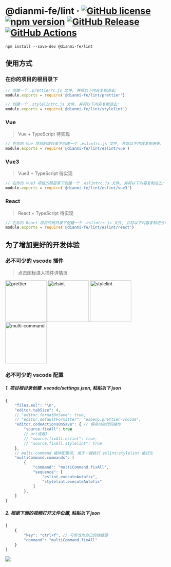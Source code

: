 # @dianmi-fe/lint &middot; [![GitHub license](https://img.shields.io/npm/l/@dianmi-fe/lint)](https://github.com/dianmi-fe/lint/blob/main/LICENSE) [![npm version](https://img.shields.io/npm/v/@dianmi-fe/lint)](https://www.npmjs.com/package/@dianmi-fe/lint) [![GitHub Release](https://img.shields.io/github/v/release/dianmi-fe/lint)](https://github.com/dianmi-fe/lint/releases) [![GitHub Actions](https://img.shields.io/github/workflow/status/dianmi-fe/lint/Create%20Release?label=Create%20Release)](https://github.com/dianmi-fe/lint/actions/workflows/release-tag.yml)


```
npm install --save-dev @dianmi-fe/lint
```


## 使用方式

### 在你的项目的根目录下
```javascript
// 创建一个 .prettierrc.js 文件, 并将以下内容复制进去:
module.exports = require('@dianmi-fe/lint/prettier')

// 创建一个 .stylelintrc.js 文件, 并将以下内容复制进去:
module.exports = require('@dianmi-fe/lint/stylelint')
```

### Vue
> Vue + TypeScript 待实现

```javascript
// 在你的 Vue 项目的根目录下创建一个 .eslintrc.js 文件, 并将以下内容复制进去:
module.exports = require('@dianmi-fe/lint/eslint/vue')
```

### Vue3
> Vue3 + TypeScript 待实现

```javascript
// 在你的 Vue3 项目的根目录下创建一个 .eslintrc.js 文件, 并将以下内容复制进去:
module.exports = require('@dianmi-fe/lint/eslint/vue3')
```

### React
> React + TypeScript 待实现

```javascript
// 在你的 React 项目的根目录下创建一个 .eslintrc.js 文件, 并将以下内容复制进去:
module.exports = require('@dianmi-fe/lint/eslint/react')
```


## 为了增加更好的开发体验

### 必不可少的 vscode 插件
> 点击图标进入插件详情页

<p>
    <a href="https://marketplace.visualstudio.com/items?itemName=esbenp.prettier-vscode">
        <img src="https://esbenp.gallerycdn.vsassets.io/extensions/esbenp/prettier-vscode/5.9.2/1613061160143/Microsoft.VisualStudio.Services.Icons.Default" alt="prettier" width="128">
    <a>
    <a href="https://marketplace.visualstudio.com/items?itemName=dbaeumer.vscode-eslint">
        <img src="https://dbaeumer.gallerycdn.vsassets.io/extensions/dbaeumer/vscode-eslint/2.1.14/1607941542177/Microsoft.VisualStudio.Services.Icons.Default" alt="elsint" width="128">
    <a>
    <a href="https://marketplace.visualstudio.com/items?itemName=stylelint.vscode-stylelint">
        <img src="https://stylelint.gallerycdn.vsassets.io/extensions/stylelint/vscode-stylelint/0.86.0/1612657921309/Microsoft.VisualStudio.Services.Icons.Default" alt="stylelint" width="128">
    <a>
    <a href="https://marketplace.visualstudio.com/items?itemName=ryuta46.multi-command">
        <img src="https://vsassetscdn.azure.cn/v/M182_20210218.1/_content/Header/default_icon_128.png" alt="multi-command" width="128">
    <a>
</p>

### 必不可少的 vscode 配置

##### 1. 项目根目录创建 .vscode/settings.json, 粘贴以下 json
```javascript
{
    "files.eol": "\n",
    "editor.tabSize": 4,
    // "editor.formatOnSave": true,
    // "editor.defaultFormatter": "esbenp.prettier-vscode",
    "editor.codeActionsOnSave": { // 保存时的代码操作
        "source.fixAll": true
        // or(或者)
        // "source.fixAll.eslint": true,
        // "source.fixAll.stylelint": true
    },
    // multi-command 插件配置项, 用于一键执行 eslint/stylelint 格式化
    "multiCommand.commands": [ 
        {
            "command": "multiCommand.fixAll",
            "sequence": [
                "eslint.executeAutofix",
                "stylelint.executeAutofix"
            ]
        },
    ]
}
```

##### 2. 根据下面的视频打开文件位置, 粘贴以下 json
```javascript
[
    {
        "key": "ctrl+f", // 可修改为自己的快捷键
        "command": "multiCommand.fixAll"
    }
]
```

<img src="https://user-images.githubusercontent.com/37133629/110074512-4cc16b00-7dbc-11eb-8d1a-30791f7eb21e.gif">
